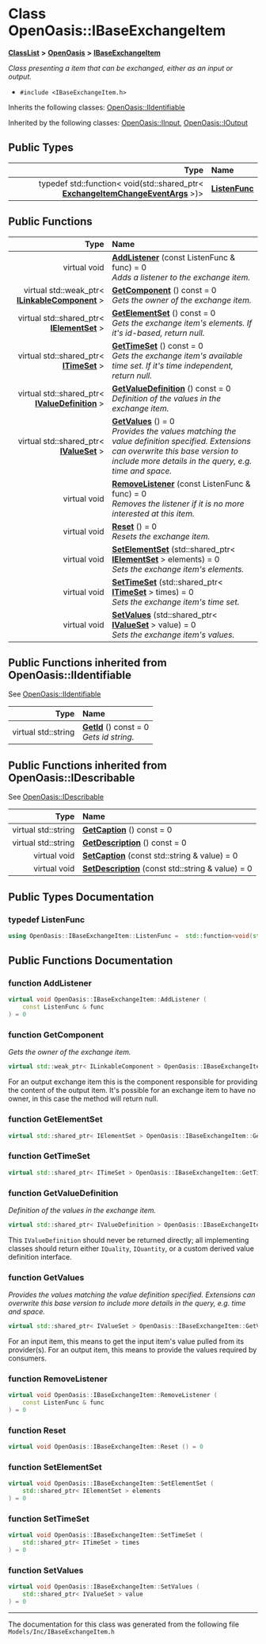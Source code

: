 

# Class OpenOasis::IBaseExchangeItem



[**ClassList**](annotated.md) **>** [**OpenOasis**](namespace_open_oasis.md) **>** [**IBaseExchangeItem**](class_open_oasis_1_1_i_base_exchange_item.md)



_Class presenting a item that can be exchanged, either as an input or output._ 

* `#include <IBaseExchangeItem.h>`



Inherits the following classes: [OpenOasis::IIdentifiable](class_open_oasis_1_1_i_identifiable.md)


Inherited by the following classes: [OpenOasis::IInput](class_open_oasis_1_1_i_input.md),  [OpenOasis::IOutput](class_open_oasis_1_1_i_output.md)












## Public Types

| Type | Name |
| ---: | :--- |
| typedef std::function&lt; void(std::shared\_ptr&lt; [**ExchangeItemChangeEventArgs**](class_open_oasis_1_1_exchange_item_change_event_args.md) &gt;)&gt; | [**ListenFunc**](#typedef-listenfunc)  <br> |




























































## Public Functions

| Type | Name |
| ---: | :--- |
| virtual void | [**AddListener**](#function-addlistener) (const ListenFunc & func) = 0<br>_Adds a listener to the exchange item._  |
| virtual std::weak\_ptr&lt; [**ILinkableComponent**](class_open_oasis_1_1_i_linkable_component.md) &gt; | [**GetComponent**](#function-getcomponent) () const = 0<br>_Gets the owner of the exchange item._  |
| virtual std::shared\_ptr&lt; [**IElementSet**](class_open_oasis_1_1_i_element_set.md) &gt; | [**GetElementSet**](#function-getelementset) () const = 0<br>_Gets the exchange item's elements. If it's id-based, return null._  |
| virtual std::shared\_ptr&lt; [**ITimeSet**](class_open_oasis_1_1_i_time_set.md) &gt; | [**GetTimeSet**](#function-gettimeset) () const = 0<br>_Gets the exchange item's available time set. If it's time independent, return null._  |
| virtual std::shared\_ptr&lt; [**IValueDefinition**](class_open_oasis_1_1_i_value_definition.md) &gt; | [**GetValueDefinition**](#function-getvaluedefinition) () const = 0<br>_Definition of the values in the exchange item._  |
| virtual std::shared\_ptr&lt; [**IValueSet**](class_open_oasis_1_1_i_value_set.md) &gt; | [**GetValues**](#function-getvalues) () = 0<br>_Provides the values matching the value definition specified. Extensions can overwrite this base version to include more details in the query, e.g. time and space._  |
| virtual void | [**RemoveListener**](#function-removelistener) (const ListenFunc & func) = 0<br>_Removes the listener if it is no more interested at this item._  |
| virtual void | [**Reset**](#function-reset) () = 0<br>_Resets the exchange item._  |
| virtual void | [**SetElementSet**](#function-setelementset) (std::shared\_ptr&lt; [**IElementSet**](class_open_oasis_1_1_i_element_set.md) &gt; elements) = 0<br>_Sets the exchange item's elements._  |
| virtual void | [**SetTimeSet**](#function-settimeset) (std::shared\_ptr&lt; [**ITimeSet**](class_open_oasis_1_1_i_time_set.md) &gt; times) = 0<br>_Sets the exchange item's time set._  |
| virtual void | [**SetValues**](#function-setvalues) (std::shared\_ptr&lt; [**IValueSet**](class_open_oasis_1_1_i_value_set.md) &gt; value) = 0<br>_Sets the exchange item's values._  |


## Public Functions inherited from OpenOasis::IIdentifiable

See [OpenOasis::IIdentifiable](class_open_oasis_1_1_i_identifiable.md)

| Type | Name |
| ---: | :--- |
| virtual std::string | [**GetId**](#function-getid) () const = 0<br>_Gets id string._  |


## Public Functions inherited from OpenOasis::IDescribable

See [OpenOasis::IDescribable](class_open_oasis_1_1_i_describable.md)

| Type | Name |
| ---: | :--- |
| virtual std::string | [**GetCaption**](#function-getcaption) () const = 0<br> |
| virtual std::string | [**GetDescription**](#function-getdescription) () const = 0<br> |
| virtual void | [**SetCaption**](#function-setcaption) (const std::string & value) = 0<br> |
| virtual void | [**SetDescription**](#function-setdescription) (const std::string & value) = 0<br> |
















































































## Public Types Documentation




### typedef ListenFunc 

```C++
using OpenOasis::IBaseExchangeItem::ListenFunc =  std::function<void(std::shared_ptr<ExchangeItemChangeEventArgs>)>;
```



## Public Functions Documentation




### function AddListener 

```C++
virtual void OpenOasis::IBaseExchangeItem::AddListener (
    const ListenFunc & func
) = 0
```






### function GetComponent 

_Gets the owner of the exchange item._ 
```C++
virtual std::weak_ptr< ILinkableComponent > OpenOasis::IBaseExchangeItem::GetComponent () const = 0
```



For an output exchange item this is the component responsible for providing the content of the output item. It's possible for an exchange item to have no owner, in this case the method will return null. 


        



### function GetElementSet 

```C++
virtual std::shared_ptr< IElementSet > OpenOasis::IBaseExchangeItem::GetElementSet () const = 0
```






### function GetTimeSet 

```C++
virtual std::shared_ptr< ITimeSet > OpenOasis::IBaseExchangeItem::GetTimeSet () const = 0
```






### function GetValueDefinition 

_Definition of the values in the exchange item._ 
```C++
virtual std::shared_ptr< IValueDefinition > OpenOasis::IBaseExchangeItem::GetValueDefinition () const = 0
```



This `IValueDefinition` should never be returned directly; all implementing classes should return either `IQuality`, `IQuantity`, or a custom derived value definition interface. 


        



### function GetValues 

_Provides the values matching the value definition specified. Extensions can overwrite this base version to include more details in the query, e.g. time and space._ 
```C++
virtual std::shared_ptr< IValueSet > OpenOasis::IBaseExchangeItem::GetValues () = 0
```



For an input item, this means to get the input item's value pulled from its provider(s). For an output item, this means to provide the values required by consumers. 


        



### function RemoveListener 

```C++
virtual void OpenOasis::IBaseExchangeItem::RemoveListener (
    const ListenFunc & func
) = 0
```






### function Reset 

```C++
virtual void OpenOasis::IBaseExchangeItem::Reset () = 0
```






### function SetElementSet 

```C++
virtual void OpenOasis::IBaseExchangeItem::SetElementSet (
    std::shared_ptr< IElementSet > elements
) = 0
```






### function SetTimeSet 

```C++
virtual void OpenOasis::IBaseExchangeItem::SetTimeSet (
    std::shared_ptr< ITimeSet > times
) = 0
```






### function SetValues 

```C++
virtual void OpenOasis::IBaseExchangeItem::SetValues (
    std::shared_ptr< IValueSet > value
) = 0
```




------------------------------
The documentation for this class was generated from the following file `Models/Inc/IBaseExchangeItem.h`

